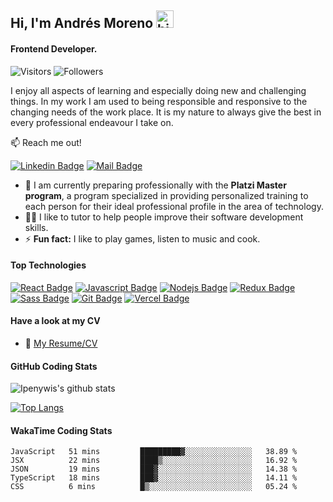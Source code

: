 ## Hi, I'm Andrés Moreno <img src="https://user-images.githubusercontent.com/1303154/88677602-1635ba80-d120-11ea-84d8-d263ba5fc3c0.gif" width="28px" alt="hi">
#### Frontend Developer.
![Visitors](https://visitor-badge.glitch.me/badge?page_id=andresmorenoj.andresmorenoj) ![Followers](https://img.shields.io/github/followers/andresmorenoj?label=Followers&style=social) 

I enjoy all aspects of learning and especially doing new and challenging things. In my work I am used to being responsible and responsive to the changing needs of the work place. It is my nature to always give the best in every professional endeavour I take on.

:mailbox: Reach me out!

[![Linkedin Badge](https://img.shields.io/badge/-Andres_Moreno-0e76a8?style=flat&labelColor=0e76a8&logo=linkedin&logoColor=white)](https://www.linkedin.com/in/andres-moreno-jf/) [![Mail Badge](https://img.shields.io/badge/-andresmorenojf-c0392b?style=flat&labelColor=c0392b&logo=gmail&logoColor=white)](mailto:andresmorenojf@gmail.com)

- 🔭 I am currently preparing professionally with the **Platzi Master program**, a program specialized in providing personalized training to each person for their ideal professional profile in the area of technology.
- 👨‍💻 I like to tutor to help people improve their software development skills.
- ⚡ **Fun fact:** I like to play games, listen to music and cook.

#### Top Technologies

<!-- TODO: Make technologies links takes you to repositories -->

[![React Badge](https://img.shields.io/badge/-React-61DBFB?style=for-the-badge&labelColor=black&logo=react&logoColor=61DBFB)](#) [![Javascript Badge](https://img.shields.io/badge/-Javascript-F0DB4F?style=for-the-badge&labelColor=black&logo=javascript&logoColor=F0DB4F)](#) [![Nodejs Badge](https://img.shields.io/badge/-Nodejs-3C873A?style=for-the-badge&labelColor=black&logo=node.js&logoColor=3C873A)](#) [![Redux Badge](https://img.shields.io/badge/-Redux-764abc?style=for-the-badge&labelColor=black&logo=redux&logoColor=764abc)](#) [![Sass Badge](https://img.shields.io/badge/-Sass-c56494?style=for-the-badge&labelColor=black&logo=sass&logoColor=c56494)](#) [![Git Badge](https://img.shields.io/badge/-Git-e94e31?style=for-the-badge&labelColor=black&logo=git&logoColor=e94e31)](#) [![Vercel Badge](https://img.shields.io/badge/-Vercel-fff?style=for-the-badge&labelColor=black&logo=vercel&logoColor=fff)](#)

#### Have a look at my CV
- :paperclip: [My Resume/CV](https://github.com/andresmorenoj/andresmorenoj/blob/master/CV/CV_Andr%C3%A9s-Moreno.pdf)

#### GitHub Coding Stats

![Ipenywis's github stats](https://github-readme-stats.vercel.app/api?username=andresmorenoj&count_private=true&theme=tokyonight&show_icons=true&hide=stars)

[![Top Langs](https://github-readme-stats.vercel.app/api/top-langs/?username=andresmorenoj&layout=compact&theme=tokyonight)](https://github.com/andresmorenoj/github-readme-stats)

#### WakaTime Coding Stats

<!--START_SECTION:waka-->
```text
JavaScript   51 mins         █████████▓░░░░░░░░░░░░░░░   38.89 % 
JSX          22 mins         ████▒░░░░░░░░░░░░░░░░░░░░   16.92 % 
JSON         19 mins         ███▓░░░░░░░░░░░░░░░░░░░░░   14.38 % 
TypeScript   18 mins         ███▓░░░░░░░░░░░░░░░░░░░░░   14.11 % 
CSS          6 mins          █▒░░░░░░░░░░░░░░░░░░░░░░░   05.24 % 
```
<!--END_SECTION:waka-->
